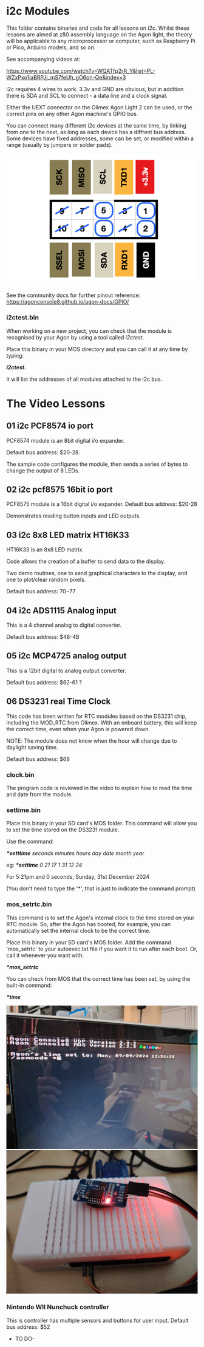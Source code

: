 # i2c Modules
This folder contains binaries and code for all lessons on i2c. Whilst these lessons are aimed at z80 assembly language on the Agon light, the theory will be applicable to any microprocessor or computer, such as Raspberry Pi or Pico, Arduino models, and so on.

See accompanying videos at:

https://www.youtube.com/watch?v=WQATfp2rR_Y&list=PL-WZxPxo1iaBRPJj_mS7feUh_gO6pn-Qe&index=3


i2c requires 4 wires to work. 3.3v and GND are obvious, but in addition there is SDA and SCL to connect - a data line and a clock signal.

Either the UEXT connector on the Olimex Agon Light 2 can be used, or the correct pins on any other Agon machine's GPIO bus.

You can connect many different i2c devices at the same time, by linking from one to the next, as long as each device has a diffrent bus address. Some devices have fixed addresses, some can be set, or modified within a range (usually by jumpers or solder pads).

![](./io_uext2.png)

See the community docs for further pinout reference:
https://agonconsole8.github.io/agon-docs/GPIO/


### i2ctest.bin

When working on a new project, you can check that the module is recognised by your Agon by using a tool called <i>i2ctest</I>.

Place this binary in your MOS directory and you can call it at any time by typing:

<B><i>i2ctest</i>.</B>

It will list the addresses of all modules attached to the i2c bus.



# The Video Lessons

## 01 i2c PCF8574 io port

PCF8574 module is an 8bit digital i/o expander.

Default bus address: $20-28.

The sample code configures the module, then sends a series of bytes to change the output of 8 LEDs.


## 02 i2c pcf8575 16bit io port

PCF8575 module is a 16bit digital i/o expander.
Default bus address: $20-28

Demonstrates reading button inputs and LED outputs.

## 03 i2c 8x8 LED matrix HT16K33

HT16K33 is an 8x8 LED matrix.

Code allows the creation of a buffer to send data to the display. 

Two demo routines, one to send graphical characters to the display, and one to plot/clear random pixels.

Default bus address: $70-$77


## 04 i2c ADS1115 Analog input

This is a 4 channel analog to digital converter.

Default bus address: $48-4B


## 05 i2c MCP4725 analog output

This is a 12bit digital to analog output converter.

Default bus address: $62-61 ?


## 06 DS3231 real Time Clock

This code has been written for RTC modules based on the DS3231 chip, including the MOD_RTC from Olimex.  With an onboard battery, this will keep the correct time, even when your Agon is powered down. 

NOTE: The module does not know when the hour will change due to daylight saving time.

Default bus address: $68

### clock.bin

The program code is reviewed in the video to explain how to read the time and date from the module.

### settime.bin

Place this binary in your SD card's MOS folder. This command will allow you to set the time stored on the DS3231 module. 

Use the command:

<B><i>*setttime</B> seconds minutes hours day date month year</i>

eg: 
<B><i>*settime</B> 0 21 17 1 31 12 24</i>

For 5:21pm and 0 seconds, Sunday, 31st December 2024

(You don't need to type the '*', that is just to indicate the command prompt)



### mos_setrtc.bin

This command is to set the Agon's internal clock to the time stored on your RTC module. So, after the Agon has booted, for example, you can automatically set the internal clock to be the correct time.

Place this binary in your SD card's MOS folder.
Add the command 'mos_setrtc' to your autoexec.txt file if you want it to run after each boot.
Or, call it whenever you want with:

<B><i>*mos_setrtc</i></B>

You can check from MOS that the correct time has been set, by using the built-in command:

<B><i>*time</i></B>


![](./agontime.jpg)
![](./rtc%20module.jpg)




### Nintendo WII Nunchuck controller
This is controller has multiple sensors and buttons for user input.
Default bus address: $52

- TO DO-



